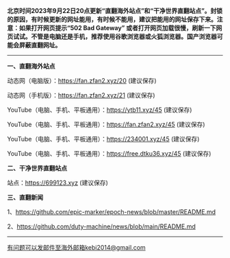 **北京时间2023年9月22日20点更新“直翻海外站点”和“干净世界直翻站点”。封锁的原因，有时候更新的网址能用，有时候不能用，建议把能用的网址保存下来。注意：如果打开网页提示“502 Bad Gateway” 或者打开网页加载很慢，刷新一下网页试试。不管是电脑还是手机，推荐使用谷歌浏览器或火狐浏览器。国产浏览器可能会屏蔽直翻网址。**

***

**一、直翻海外站点**

动态网（电脑版）：https://fan.zfan2.xyz/20 (建议保存)

动态网（手机版）：https://fan.zfan2.xyz/21 (建议保存)

YouTube（电脑、手机、平板通用）：https://ytb11.xyz/45 (建议保存)

YouTube（电脑、手机、平板通用）：https://fan.zfan2.xyz/45 (建议保存)

YouTube（电脑、手机、平板通用）：https://234001.xyz/45 (建议保存)

YouTube（电脑、手机、平板通用）：https://free.dtku36.xyz/45 (建议保存)

**二、干净世界直翻站点**

站点：https://699123.xyz (建议保存)


**三、直翻新闻**

1、https://github.com/epic-marker/epoch-news/blob/master/README.md

2、https://github.com/duty-machine/news/blob/main/README.md

***


有问题可以发邮件至海外邮箱kebi2014@gmail.com